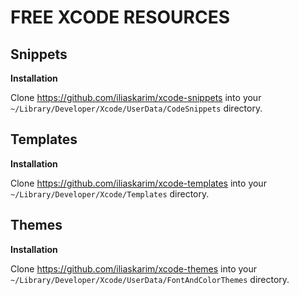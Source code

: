 # FREE XCODE RESOURCES

## Snippets

**Installation**

Clone https://github.com/iliaskarim/xcode-snippets into your `~/Library/Developer/Xcode/UserData/CodeSnippets` directory.

## Templates

**Installation**

Clone https://github.com/iliaskarim/xcode-templates into your `~/Library/Developer/Xcode/Templates` directory.

## Themes

**Installation**

Clone https://github.com/iliaskarim/xcode-themes into your `~/Library/Developer/Xcode/UserData/FontAndColorThemes` directory.
